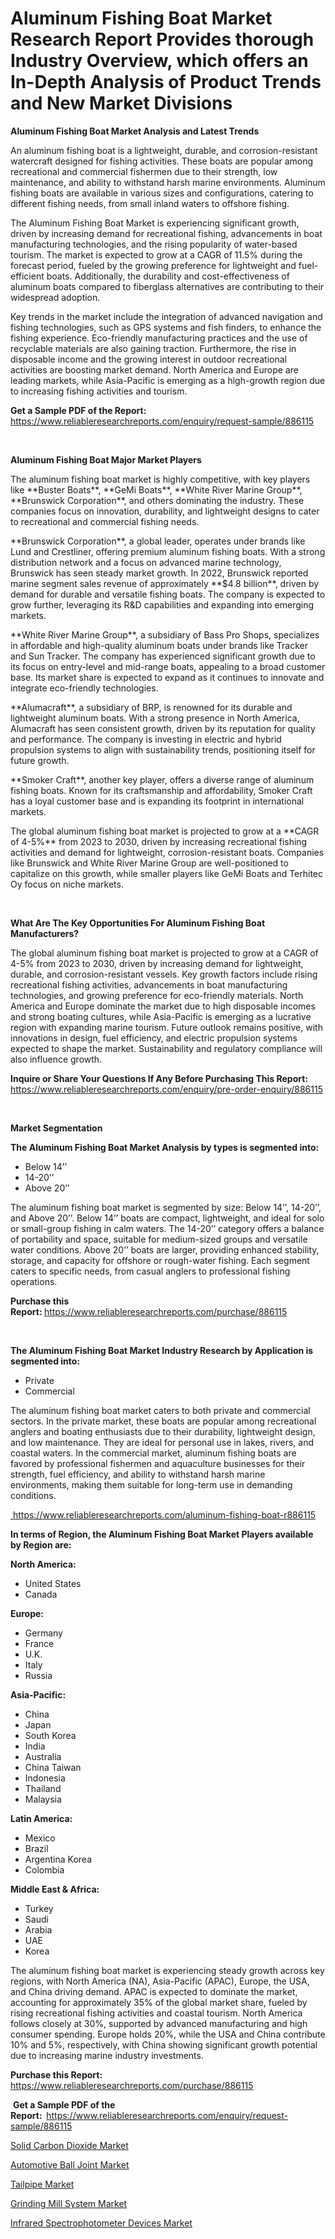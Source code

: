 <p><h1>Aluminum Fishing Boat Market Research Report Provides thorough Industry Overview, which offers an In-Depth Analysis of Product Trends and New Market Divisions</h1></p><p><strong>Aluminum Fishing Boat Market Analysis and Latest Trends</strong></p>
<p><p>An aluminum fishing boat is a lightweight, durable, and corrosion-resistant watercraft designed for fishing activities. These boats are popular among recreational and commercial fishermen due to their strength, low maintenance, and ability to withstand harsh marine environments. Aluminum fishing boats are available in various sizes and configurations, catering to different fishing needs, from small inland waters to offshore fishing.</p><p>The Aluminum Fishing Boat Market is experiencing significant growth, driven by increasing demand for recreational fishing, advancements in boat manufacturing technologies, and the rising popularity of water-based tourism. The market is expected to grow at a CAGR of 11.5% during the forecast period, fueled by the growing preference for lightweight and fuel-efficient boats. Additionally, the durability and cost-effectiveness of aluminum boats compared to fiberglass alternatives are contributing to their widespread adoption.</p><p>Key trends in the market include the integration of advanced navigation and fishing technologies, such as GPS systems and fish finders, to enhance the fishing experience. Eco-friendly manufacturing practices and the use of recyclable materials are also gaining traction. Furthermore, the rise in disposable income and the growing interest in outdoor recreational activities are boosting market demand. North America and Europe are leading markets, while Asia-Pacific is emerging as a high-growth region due to increasing fishing activities and tourism.</p></p>
<p><strong>Get a Sample PDF of the Report:&nbsp;</strong> <a href="https://www.reliableresearchreports.com/enquiry/request-sample/886115?utm_campaign=16&utm_medium=2&utm_source=Github&utm_content=ia&utm_term=22012025&utm_id=aluminum-fishing-boat">https://www.reliableresearchreports.com/enquiry/request-sample/886115</a></p>
<p>&nbsp;</p>
<p><strong>Aluminum Fishing Boat Major Market Players</strong></p>
<p><p>The aluminum fishing boat market is highly competitive, with key players like **Buster Boats**, **GeMi Boats**, **White River Marine Group**, **Brunswick Corporation**, and others dominating the industry. These companies focus on innovation, durability, and lightweight designs to cater to recreational and commercial fishing needs.</p><p>**Brunswick Corporation**, a global leader, operates under brands like Lund and Crestliner, offering premium aluminum fishing boats. With a strong distribution network and a focus on advanced marine technology, Brunswick has seen steady market growth. In 2022, Brunswick reported marine segment sales revenue of approximately **$4.8 billion**, driven by demand for durable and versatile fishing boats. The company is expected to grow further, leveraging its R&D capabilities and expanding into emerging markets.</p><p>**White River Marine Group**, a subsidiary of Bass Pro Shops, specializes in affordable and high-quality aluminum boats under brands like Tracker and Sun Tracker. The company has experienced significant growth due to its focus on entry-level and mid-range boats, appealing to a broad customer base. Its market share is expected to expand as it continues to innovate and integrate eco-friendly technologies.</p><p>**Alumacraft**, a subsidiary of BRP, is renowned for its durable and lightweight aluminum boats. With a strong presence in North America, Alumacraft has seen consistent growth, driven by its reputation for quality and performance. The company is investing in electric and hybrid propulsion systems to align with sustainability trends, positioning itself for future growth.</p><p>**Smoker Craft**, another key player, offers a diverse range of aluminum fishing boats. Known for its craftsmanship and affordability, Smoker Craft has a loyal customer base and is expanding its footprint in international markets.</p><p>The global aluminum fishing boat market is projected to grow at a **CAGR of 4-5%** from 2023 to 2030, driven by increasing recreational fishing activities and demand for lightweight, corrosion-resistant boats. Companies like Brunswick and White River Marine Group are well-positioned to capitalize on this growth, while smaller players like GeMi Boats and Terhitec Oy focus on niche markets.</p></p>
<p>&nbsp;</p>
<p><strong>What Are The Key Opportunities For Aluminum Fishing Boat Manufacturers?</strong></p>
<p><p>The global aluminum fishing boat market is projected to grow at a CAGR of 4-5% from 2023 to 2030, driven by increasing demand for lightweight, durable, and corrosion-resistant vessels. Key growth factors include rising recreational fishing activities, advancements in boat manufacturing technologies, and growing preference for eco-friendly materials. North America and Europe dominate the market due to high disposable incomes and strong boating cultures, while Asia-Pacific is emerging as a lucrative region with expanding marine tourism. Future outlook remains positive, with innovations in design, fuel efficiency, and electric propulsion systems expected to shape the market. Sustainability and regulatory compliance will also influence growth.</p></p>
<p><strong>Inquire or Share Your Questions If Any Before Purchasing This Report:</strong> <a href="https://www.reliableresearchreports.com/enquiry/pre-order-enquiry/886115?utm_campaign=16&utm_medium=2&utm_source=Github&utm_content=ia&utm_term=22012025&utm_id=aluminum-fishing-boat">https://www.reliableresearchreports.com/enquiry/pre-order-enquiry/886115</a></p>
<p>&nbsp;</p>
<p><strong>Market Segmentation</strong></p>
<p><strong>The Aluminum Fishing Boat Market Analysis by types is segmented into:</strong></p>
<p><ul><li>Below 14’’</li><li>14-20’’</li><li>Above 20’’</li></ul></p>
<p><p>The aluminum fishing boat market is segmented by size: Below 14’’, 14-20’’, and Above 20’’. Below 14’’ boats are compact, lightweight, and ideal for solo or small-group fishing in calm waters. The 14-20’’ category offers a balance of portability and space, suitable for medium-sized groups and versatile water conditions. Above 20’’ boats are larger, providing enhanced stability, storage, and capacity for offshore or rough-water fishing. Each segment caters to specific needs, from casual anglers to professional fishing operations.</p></p>
<p><strong>Purchase this Report:&nbsp;</strong><a href="https://www.reliableresearchreports.com/purchase/886115?utm_campaign=16&utm_medium=2&utm_source=Github&utm_content=ia&utm_term=22012025&utm_id=aluminum-fishing-boat">https://www.reliableresearchreports.com/purchase/886115</a></p>
<p>&nbsp;</p>
<p><strong>The Aluminum Fishing Boat Market Industry Research by Application is segmented into:</strong></p>
<p><ul><li>Private</li><li>Commercial</li></ul></p>
<p><p>The aluminum fishing boat market caters to both private and commercial sectors. In the private market, these boats are popular among recreational anglers and boating enthusiasts due to their durability, lightweight design, and low maintenance. They are ideal for personal use in lakes, rivers, and coastal waters. In the commercial market, aluminum fishing boats are favored by professional fishermen and aquaculture businesses for their strength, fuel efficiency, and ability to withstand harsh marine environments, making them suitable for long-term use in demanding conditions.</p></p>
<p><a href="https://www.reliableresearchreports.com/aluminum-fishing-boat-r886115?utm_campaign=16&utm_medium=2&utm_source=Github&utm_content=ia&utm_term=22012025&utm_id=aluminum-fishing-boat">&nbsp;https://www.reliableresearchreports.com/aluminum-fishing-boat-r886115</a></p>
<p><strong>In terms of Region, the Aluminum Fishing Boat Market Players available by Region are:</strong></p>
<p>
    <p> <strong> North America: </strong>
        <ul>
            <li>United States</li>
            <li>Canada</li>
        </ul>
        </p> 
    <p> <strong> Europe: </strong>
        <ul>
            <li>Germany</li>
            <li>France</li>
            <li>U.K.</li>
            <li>Italy</li>
            <li>Russia</li>
        </ul>
        </p> 
    <p> <strong> Asia-Pacific: </strong>
        <ul>
            <li>China</li>
            <li>Japan</li>
            <li>South Korea</li>
            <li>India</li>
            <li>Australia</li>
            <li>China Taiwan</li>
            <li>Indonesia</li>
            <li>Thailand</li>
            <li>Malaysia</li>
        </ul>
        </p> 
    <p> <strong> Latin America: </strong>
        <ul>
            <li>Mexico</li>
            <li>Brazil</li>
            <li>Argentina Korea</li>
            <li>Colombia</li>
        </ul>
        </p> 
    <p> <strong> Middle East & Africa: </strong>
        <ul>
            <li>Turkey</li>
            <li>Saudi</li>
            <li>Arabia</li>
            <li>UAE</li>
            <li>Korea</li>
        </ul>
    </p>
    </p>
<p><p>The aluminum fishing boat market is experiencing steady growth across key regions, with North America (NA), Asia-Pacific (APAC), Europe, the USA, and China driving demand. APAC is expected to dominate the market, accounting for approximately 35% of the global market share, fueled by rising recreational fishing activities and coastal tourism. North America follows closely at 30%, supported by advanced manufacturing and high consumer spending. Europe holds 20%, while the USA and China contribute 10% and 5%, respectively, with China showing significant growth potential due to increasing marine industry investments.</p></p>
<p><strong>Purchase this Report: </strong><a href="https://www.reliableresearchreports.com/purchase/886115?utm_campaign=16&utm_medium=2&utm_source=Github&utm_content=ia&utm_term=22012025&utm_id=aluminum-fishing-boat">https://www.reliableresearchreports.com/purchase/886115</a></p>
<p>&nbsp;<strong>Get a Sample PDF of the Report:&nbsp;&nbsp;</strong><a href="https://www.reliableresearchreports.com/enquiry/request-sample/886115?utm_campaign=16&utm_medium=2&utm_source=Github&utm_content=ia&utm_term=22012025&utm_id=aluminum-fishing-boat">https://www.reliableresearchreports.com/enquiry/request-sample/886115</a></p>
<p><strong></strong></p>
<p><p><a href="https://www.linkedin.com/pulse/exploring-solid-carbon-dioxide-market-dynamics-projected-xge1c?utm_campaign=16&utm_medium=2&utm_source=Github&utm_content=ia&utm_term=22012025&utm_id=aluminum-fishing-boat">Solid Carbon Dioxide Market</a></p><p><a href="https://github.com/JosephineMcguire65/Market-Research-Report-List-1/blob/main/automotive-ball-joint-market.md?utm_campaign=16&utm_medium=2&utm_source=Github&utm_content=ia&utm_term=22012025&utm_id=aluminum-fishing-boat">Automotive Ball Joint Market</a></p><p><a href="https://github.com/jerhoskinson197676/Market-Research-Report-List-1/blob/main/tailpipe-market.md?utm_campaign=16&utm_medium=2&utm_source=Github&utm_content=ia&utm_term=22012025&utm_id=aluminum-fishing-boat">Tailpipe Market</a></p><p><a href="https://www.linkedin.com/pulse/evaluating-current-future-growth-potential-grinding-mill-system-myeze?utm_campaign=16&utm_medium=2&utm_source=Github&utm_content=ia&utm_term=22012025&utm_id=aluminum-fishing-boat">Grinding Mill System Market</a></p><p><a href="https://www.linkedin.com/pulse/global-infrared-spectrophotometer-devices-market-trends-o8x4e?utm_campaign=16&utm_medium=2&utm_source=Github&utm_content=ia&utm_term=22012025&utm_id=aluminum-fishing-boat">Infrared Spectrophotometer Devices Market</a></p></p>